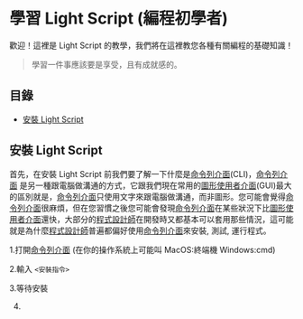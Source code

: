 # 學習 Light Script (編程初學者)

歡迎！這裡是 Light Script 的教學，我們將在這裡教您各種有關編程的基礎知識！

> 學習一件事應該要是享受，且有成就感的。

## 目錄
* [安裝 Light Script](#安裝-light-script)

## 安裝 Light Script

首先，在安裝 Light Script 前我們要了解一下什麼是[命令列介面](https://zh.wikipedia.org/zh-tw/%E5%91%BD%E4%BB%A4%E8%A1%8C%E7%95%8C%E9%9D%A2)(CLI)，[命令列介面](https://zh.wikipedia.org/zh-tw/%E5%91%BD%E4%BB%A4%E8%A1%8C%E7%95%8C%E9%9D%A2) 是另一種跟電腦做溝通的方式，它跟我們現在常用的[圖形使用者介面](https://zh.wikipedia.org/zh-tw/%E5%9B%BE%E5%BD%A2%E7%94%A8%E6%88%B7%E7%95%8C%E9%9D%A2)(GUI)最大的區別就是，[命令列介面](https://zh.wikipedia.org/zh-tw/%E5%91%BD%E4%BB%A4%E8%A1%8C%E7%95%8C%E9%9D%A2)只使用文字來跟電腦做溝通，而非圖形。您可能會覺得[命令列介面](https://zh.wikipedia.org/zh-tw/%E5%91%BD%E4%BB%A4%E8%A1%8C%E7%95%8C%E9%9D%A2)很麻煩，但在您習慣之後您可能會發現[命令列介面](https://zh.wikipedia.org/zh-tw/%E5%91%BD%E4%BB%A4%E8%A1%8C%E7%95%8C%E9%9D%A2)在某些狀況下比[圖形使用者介面](https://zh.wikipedia.org/zh-tw/%E5%9B%BE%E5%BD%A2%E7%94%A8%E6%88%B7%E7%95%8C%E9%9D%A2)還快，大部分的[程式設計師](https://zh.wikipedia.org/zh-tw/%E7%A8%8B%E5%BA%8F%E5%91%98)在開發時又都基本可以套用那些情況，這可能就是為什麼[程式設計師](https://zh.wikipedia.org/zh-tw/%E7%A8%8B%E5%BA%8F%E5%91%98)普遍都偏好使用[命令列介面](https://zh.wikipedia.org/zh-tw/%E5%91%BD%E4%BB%A4%E8%A1%8C%E7%95%8C%E9%9D%A2)來安裝, 測試, 運行程式。

1.打開[命令列介面](https://zh.wikipedia.org/zh-tw/%E5%91%BD%E4%BB%A4%E8%A1%8C%E7%95%8C%E9%9D%A2) (在你的操作系統上可能叫 MacOS:終端機 Windows:cmd)

2.輸入 `<安裝指令>`

3.等待安裝

4.
